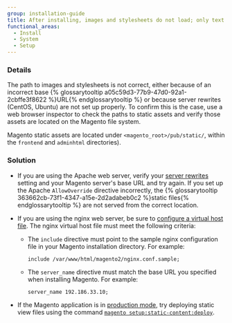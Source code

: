 ```yaml
---
group: installation-guide
title: After installing, images and stylesheets do not load; only text displays, no graphics
functional_areas:
  - Install
  - System
  - Setup
---
```


### Details

The path to images and stylesheets is not correct, either because of an incorrect base {% glossarytooltip a05c59d3-77b9-47d0-92a1-2cbffe3f8622 %}URL{% endglossarytooltip %} or because server rewrites (CentOS, Ubuntu) are not set up properly. To confirm this is the case, use a web browser inspector to check the paths to static assets and verify those assets are located on the Magento file system.

Magento static assets are located under `<magento_root>/pub/static/`, within the `frontend` and `adminhtml` directories).

### Solution

*	If you are using the Apache web server, verify your [server rewrites]({{page.baseurl}}/install-gde/prereq/apache.html#apache-help-rewrite) setting and your Magento server's base URL and try again. If you set up the Apache `AllowOverride` directive incorrectly, the {% glossarytooltip 363662cb-73f1-4347-a15e-2d2adabeb0c2 %}static files{% endglossarytooltip %} are not served from the correct location.

* If you are using the nginx web server, be sure to [configure a virtual host file]({{page.baseurl}}/install-gde/prereq/nginx.html#configure-nginx-ubuntu). The nginx virtual host file must meet the following criteria:

  - The `include` directive must point to the sample nginx configuration file in your Magento installation directory. For example:

    ```
    include /var/www/html/magento2/nginx.conf.sample;
    ```

  - The `server_name` directive must match the base URL you specified when installing Magento. For example:

    ```
    server_name 192.186.33.10;
    ```

*	If the Magento application is in [production mode]({{page.baseurl}}/config-guide/bootstrap/magento-modes.html#production-mode), try deploying static view files using the command [`magento setup:static-content:deploy`]({{page.baseurl}}/config-guide/cli/config-cli-subcommands-static-view.html).
